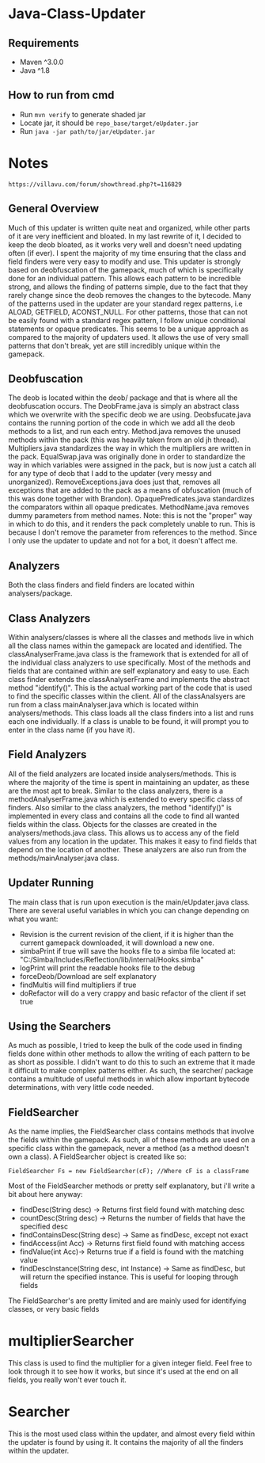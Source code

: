 # Java-Class-Updater

## Requirements
- Maven ^3.0.0
- Java ^1.8

## How to run from cmd
- Run `mvn verify` to generate shaded jar
- Locate jar, it should be `repo_base/target/eUpdater.jar`
- Run `java -jar path/to/jar/eUpdater.jar`

# Notes

`https://villavu.com/forum/showthread.php?t=116829`

## General Overview
Much of this updater is written quite neat and organized, while other parts of it are very inefficient and bloated. In my last rewrite of it, I decided to keep the deob bloated, as it works very well and doesn't need updating often (if ever). I spent the majority of my time ensuring that the class and field finders were very easy to modify and use. This updater is strongly based on deobfuscation of the gamepack, much of which is specifically done for an individual pattern. This allows each pattern to be incredible strong, and allows the finding of patterns simple, due to the fact that they rarely change since the deob removes the changes to the bytecode. Many of the patterns used in the updater are your standard regex patterns, i.e ALOAD, GETFIELD, ACONST_NULL. For other patterns, those that can not be easily found with a standard regex pattern, I follow unique conditional statements or opaque predicates. This seems to be a unique approach as compared to the majority of updaters used. It allows the use of very small patterns that don't break, yet are still incredibly unique within the gamepack.

## Deobfuscation
The deob is located within the deob/ package and that is where all the deobfuscation occurs. The DeobFrame.java is simply an abstract class which we overwrite with the specific deob we are using. Deobsfucate.java contains the running portion of the code in which we add all the deob methods to a list, and run each entry. Method.java removes the unused methods within the pack (this was heavily taken from an old jh thread). Multipliers.java standardizes the way in which the multipliers are written in the pack. EqualSwap.java was originally done in order to standardize the way in which variables were assigned in the pack, but is now just a catch all for any type of deob that I add to the updater (very messy and unorganized). RemoveExceptions.java does just that, removes all exceptions that are added to the pack as a means of obfuscation (much of this was done together with Brandon). OpaquePredicates.java standardizes the comparators within all opaque predicates. MethodName.java removes dummy parameters from method names. Note: this is not the "proper" way in which to do this, and it renders the pack completely unable to run. This is because I don't remove the parameter from references to the method. Since I only use the updater to update and not for a bot, it doesn't affect me.

## Analyzers
Both the class finders and field finders are located within analysers/package.

## Class Analyzers
Within analysers/classes is where all the classes and methods live in which all the class names within the gamepack are located and identified. The classAnalyserFrame.java class is the framework that is extended for all of the individual class analyzers to use specifically. Most of the methods and fields that are contained within are self explanatory and easy to use. Each class finder extends the classAnalyserFrame and implements the abstract method "identify()". This is the actual working part of the code that is used to find the specific classes within the client. All of the classAnalsyers are run from a class mainAnalyser.java which is located within analysers/methods. This class loads all the class finders into a list and runs each one individually. If a class is unable to be found, it will prompt you to enter in the class name (if you have it).

## Field Analyzers
All of the field analyzers are located inside analysers/methods. This is where the majority of the time is spent in maintaining an updater, as these are the most apt to break. Similar to the class analyzers, there is a methodAnalyserFrame.java which is extended to every specific class of finders. Also similar to the class analyzers, the method "identify()" is implemented in every class and contains all the code to find all wanted fields within the class. Objects for the classes are created in the analysers/methods.java class. This allows us to access any of the field values from any location in the updater. This makes it easy to find fields that depend on the location of another. These analyzers are also run from the methods/mainAnalyser.java class.

## Updater Running
The main class that is run upon execution is the main/eUpdater.java class. There are several useful variables in which you can change depending on what you want: 
- Revision is the current revision of the client, if it is higher than the current gamepack downloaded, it will download a new one.
- simbaPrint if true will save the hooks file to a simba file located at: "C:/Simba/Includes/Reflection/lib/internal/Hooks.simba"
- logPrint will print the readable hooks file to the debug
- forceDeob/Download are self explanatory
- findMultis will find multipliers if true
- doRefactor will do a very crappy and basic refactor of the client if set true

## Using the Searchers
As much as possible, I tried to keep the bulk of the code used in finding fields done within other methods to allow the writing of each pattern to be as short as possible. I didn't want to do this to such an extreme that it made it difficult to make complex patterns either. As such, the searcher/ package contains a multitude of useful methods in which allow important bytecode determinations, with very little code needed.

## FieldSearcher
As the name implies, the FieldSearcher class contains methods that involve the fields within the gamepack. As such, all of these methods are used on a specific class within the gamepack, never a method (as a method doesn't own a class). 
A FieldSearcher object is created like so: 

`FieldSearcher Fs = new FieldSearcher(cF); //Where cF is a classFrame`

Most of the FieldSearcher methods or pretty self explanatory, but i'll write a bit about here anyway:
- findDesc(String desc) -> Returns first field found with matching desc
- countDesc(String desc) -> Returns the number of fields that have the specified desc
- findContainsDesc(String desc) -> Same as findDesc, except not exact
- findAccess(int Acc) -> Returns first field found with matching access
- findValue(int Acc)-> Returns true if a field is found with the matching value
- findDescInstance(String desc, int Instance) -> Same as findDesc, but will return the specified instance. This is useful for looping through fields

The FieldSearcher's are pretty limited and are mainly used for identifying classes, or very basic fields

# multiplierSearcher
This class is used to find the multiplier for a given integer field. Feel free to look through it to see how it works, but since it's used at the end on all fields, you really won't ever touch it.

# Searcher
This is the most used class within the updater, and almost every field within the updater is found by using it. It contains the majority of all the finders within the updater.
